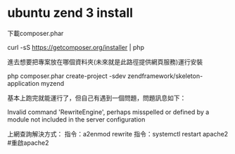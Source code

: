 # ubuntu zend 3 install 
下載composer.phar

curl -sS https://getcomposer.org/installer | php

進去想要把專案放在哪個資料夾(未來就是此路徑提供網頁服務)運行安裝

php composer.phar create-project -sdev zendframework/skeleton-application myzend

基本上跑完就能運行了，但自己有遇到一個問題，問題訊息如下：

Invalid command 'RewriteEngine', perhaps misspelled or defined by a module not included in the server configuration

上網查詢解決方式：
指令：a2enmod rewrite
指令：systemctl restart apache2   #重啟apache2

